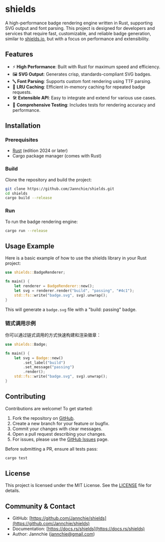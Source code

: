 # shields

A high-performance badge rendering engine written in Rust, supporting SVG output and font parsing. This project is designed for developers and services that require fast, customizable, and reliable badge generation, similar to [shields.io](https://shields.io/), but with a focus on performance and extensibility.

## Features

- ⚡ **High Performance**: Built with Rust for maximum speed and efficiency.
- 🖼️ **SVG Output**: Generates crisp, standards-compliant SVG badges.
- 🔤 **Font Parsing**: Supports custom font rendering using TTF parsing.
- 🧠 **LRU Caching**: Efficient in-memory caching for repeated badge requests.
- 🛠️ **Extensible API**: Easy to integrate and extend for various use cases.
- 🧪 **Comprehensive Testing**: Includes tests for rendering accuracy and performance.

## Installation

### Prerequisites

- [Rust](https://www.rust-lang.org/tools/install) (edition 2024 or later)
- Cargo package manager (comes with Rust)

### Build

Clone the repository and build the project:

```bash
git clone https://github.com/Jannchie/shields.git
cd shields
cargo build --release
```

### Run

To run the badge rendering engine:

```bash
cargo run --release
```

## Usage Example

Here is a basic example of how to use the shields library in your Rust project:

```rust
use shields::BadgeRenderer;

fn main() {
    let renderer = BadgeRenderer::new();
    let svg = renderer.render("build", "passing", "#4c1");
    std::fs::write("badge.svg", svg).unwrap();
}
```

This will generate a `badge.svg` file with a "build: passing" badge.

### 链式调用示例

你可以通过链式调用的方式快速构建和渲染徽章：

```rust
use shields::Badge;

fn main() {
    let svg = Badge::new()
        .set_label("build")
        .set_message("passing")
        .render();
    std::fs::write("badge.svg", svg).unwrap();
}
```

## Contributing

Contributions are welcome! To get started:

1. Fork the repository on [GitHub](https://github.com/Jannchie/shields).
2. Create a new branch for your feature or bugfix.
3. Commit your changes with clear messages.
4. Open a pull request describing your changes.
5. For issues, please use the [GitHub Issues](https://github.com/Jannchie/shields/issues) page.

Before submitting a PR, ensure all tests pass:

```bash
cargo test
```

## License

This project is licensed under the MIT License. See the [LICENSE](LICENSE) file for details.

## Community & Contact

- GitHub: [https://github.com/Jannchie/shields](https://github.com/Jannchie/shields)
- Documentation: [https://docs.rs/shields](https://docs.rs/shields)
- Author: Jannchie (<jannchie@gmail.com>)
